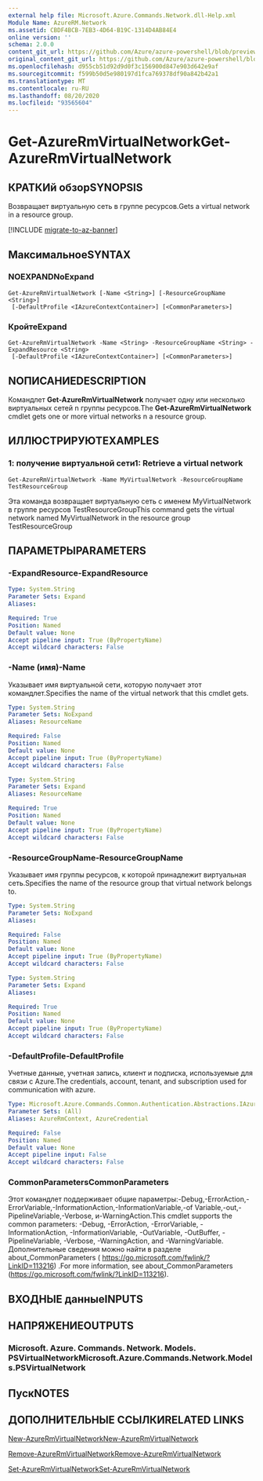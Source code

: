 ```yaml
---
external help file: Microsoft.Azure.Commands.Network.dll-Help.xml
Module Name: AzureRM.Network
ms.assetid: CBDF4BCB-7EB3-4D64-B19C-1314D4AB84E4
online version: ''
schema: 2.0.0
content_git_url: https://github.com/Azure/azure-powershell/blob/preview/src/ResourceManager/Network/Commands.Network/help/Get-AzureRmVirtualNetwork.md
original_content_git_url: https://github.com/Azure/azure-powershell/blob/preview/src/ResourceManager/Network/Commands.Network/help/Get-AzureRmVirtualNetwork.md
ms.openlocfilehash: d955cb51d92d9d0f3c156900d847e903d642e9af
ms.sourcegitcommit: f599b50d5e980197d1fca769378df90a842b42a1
ms.translationtype: MT
ms.contentlocale: ru-RU
ms.lasthandoff: 08/20/2020
ms.locfileid: "93565604"
---
```

# <span data-ttu-id="9e700-101">Get-AzureRmVirtualNetwork</span><span class="sxs-lookup"><span data-stu-id="9e700-101">Get-AzureRmVirtualNetwork</span></span>

## <span data-ttu-id="9e700-102">КРАТКИй обзор</span><span class="sxs-lookup"><span data-stu-id="9e700-102">SYNOPSIS</span></span>
<span data-ttu-id="9e700-103">Возвращает виртуальную сеть в группе ресурсов.</span><span class="sxs-lookup"><span data-stu-id="9e700-103">Gets a virtual network in a resource group.</span></span>

[!INCLUDE [migrate-to-az-banner](../../includes/migrate-to-az-banner.md)]

## <span data-ttu-id="9e700-104">Максимальное</span><span class="sxs-lookup"><span data-stu-id="9e700-104">SYNTAX</span></span>

### <span data-ttu-id="9e700-105">NOEXPAND</span><span class="sxs-lookup"><span data-stu-id="9e700-105">NoExpand</span></span>
```
Get-AzureRmVirtualNetwork [-Name <String>] [-ResourceGroupName <String>]
 [-DefaultProfile <IAzureContextContainer>] [<CommonParameters>]
```

### <span data-ttu-id="9e700-106">Кройте</span><span class="sxs-lookup"><span data-stu-id="9e700-106">Expand</span></span>
```
Get-AzureRmVirtualNetwork -Name <String> -ResourceGroupName <String> -ExpandResource <String>
 [-DefaultProfile <IAzureContextContainer>] [<CommonParameters>]
```

## <span data-ttu-id="9e700-107">NОПИСАНИЕ</span><span class="sxs-lookup"><span data-stu-id="9e700-107">DESCRIPTION</span></span>
<span data-ttu-id="9e700-108">Командлет **Get-AzureRmVirtualNetwork** получает одну или несколько виртуальных сетей n группы ресурсов.</span><span class="sxs-lookup"><span data-stu-id="9e700-108">The **Get-AzureRmVirtualNetwork** cmdlet gets one or more virtual networks n a resource group.</span></span>

## <span data-ttu-id="9e700-109">ИЛЛЮСТРИРУЮТ</span><span class="sxs-lookup"><span data-stu-id="9e700-109">EXAMPLES</span></span>

### <span data-ttu-id="9e700-110">1: получение виртуальной сети</span><span class="sxs-lookup"><span data-stu-id="9e700-110">1: Retrieve a virtual network</span></span>
```
Get-AzureRmVirtualNetwork -Name MyVirtualNetwork -ResourceGroupName TestResourceGroup
```

<span data-ttu-id="9e700-111">Эта команда возвращает виртуальную сеть с именем MyVirtualNetwork в группе ресурсов TestResourceGroup</span><span class="sxs-lookup"><span data-stu-id="9e700-111">This command gets the virtual network named MyVirtualNetwork in the resource group TestResourceGroup</span></span>

## <span data-ttu-id="9e700-112">ПАРАМЕТРЫ</span><span class="sxs-lookup"><span data-stu-id="9e700-112">PARAMETERS</span></span>

### <span data-ttu-id="9e700-113">-ExpandResource</span><span class="sxs-lookup"><span data-stu-id="9e700-113">-ExpandResource</span></span>
```yaml
Type: System.String
Parameter Sets: Expand
Aliases: 

Required: True
Position: Named
Default value: None
Accept pipeline input: True (ByPropertyName)
Accept wildcard characters: False
```

### <span data-ttu-id="9e700-114">-Name (имя)</span><span class="sxs-lookup"><span data-stu-id="9e700-114">-Name</span></span>
<span data-ttu-id="9e700-115">Указывает имя виртуальной сети, которую получает этот командлет.</span><span class="sxs-lookup"><span data-stu-id="9e700-115">Specifies the name of the virtual network that this cmdlet gets.</span></span>

```yaml
Type: System.String
Parameter Sets: NoExpand
Aliases: ResourceName

Required: False
Position: Named
Default value: None
Accept pipeline input: True (ByPropertyName)
Accept wildcard characters: False
```

```yaml
Type: System.String
Parameter Sets: Expand
Aliases: ResourceName

Required: True
Position: Named
Default value: None
Accept pipeline input: True (ByPropertyName)
Accept wildcard characters: False
```

### <span data-ttu-id="9e700-116">-ResourceGroupName</span><span class="sxs-lookup"><span data-stu-id="9e700-116">-ResourceGroupName</span></span>
<span data-ttu-id="9e700-117">Указывает имя группы ресурсов, к которой принадлежит виртуальная сеть.</span><span class="sxs-lookup"><span data-stu-id="9e700-117">Specifies the name of the resource group that virtual network belongs to.</span></span>

```yaml
Type: System.String
Parameter Sets: NoExpand
Aliases: 

Required: False
Position: Named
Default value: None
Accept pipeline input: True (ByPropertyName)
Accept wildcard characters: False
```

```yaml
Type: System.String
Parameter Sets: Expand
Aliases: 

Required: True
Position: Named
Default value: None
Accept pipeline input: True (ByPropertyName)
Accept wildcard characters: False
```

### <span data-ttu-id="9e700-118">-DefaultProfile</span><span class="sxs-lookup"><span data-stu-id="9e700-118">-DefaultProfile</span></span>
<span data-ttu-id="9e700-119">Учетные данные, учетная запись, клиент и подписка, используемые для связи с Azure.</span><span class="sxs-lookup"><span data-stu-id="9e700-119">The credentials, account, tenant, and subscription used for communication with azure.</span></span>

```yaml
Type: Microsoft.Azure.Commands.Common.Authentication.Abstractions.IAzureContextContainer
Parameter Sets: (All)
Aliases: AzureRmContext, AzureCredential

Required: False
Position: Named
Default value: None
Accept pipeline input: False
Accept wildcard characters: False
```

### <span data-ttu-id="9e700-120">CommonParameters</span><span class="sxs-lookup"><span data-stu-id="9e700-120">CommonParameters</span></span>
<span data-ttu-id="9e700-121">Этот командлет поддерживает общие параметры:-Debug,-ErrorAction,-ErrorVariable,-InformationAction,-InformationVariable,-of Variable,-out,-PipelineVariable,-Verbose, и-WarningAction.</span><span class="sxs-lookup"><span data-stu-id="9e700-121">This cmdlet supports the common parameters: -Debug, -ErrorAction, -ErrorVariable, -InformationAction, -InformationVariable, -OutVariable, -OutBuffer, -PipelineVariable, -Verbose, -WarningAction, and -WarningVariable.</span></span> <span data-ttu-id="9e700-122">Дополнительные сведения можно найти в разделе about_CommonParameters ( https://go.microsoft.com/fwlink/?LinkID=113216) .</span><span class="sxs-lookup"><span data-stu-id="9e700-122">For more information, see about_CommonParameters (https://go.microsoft.com/fwlink/?LinkID=113216).</span></span>

## <span data-ttu-id="9e700-123">ВХОДНЫЕ данные</span><span class="sxs-lookup"><span data-stu-id="9e700-123">INPUTS</span></span>

## <span data-ttu-id="9e700-124">НАПРЯЖЕНИЕ</span><span class="sxs-lookup"><span data-stu-id="9e700-124">OUTPUTS</span></span>

### <span data-ttu-id="9e700-125">Microsoft. Azure. Commands. Network. Models. PSVirtualNetwork</span><span class="sxs-lookup"><span data-stu-id="9e700-125">Microsoft.Azure.Commands.Network.Models.PSVirtualNetwork</span></span>

## <span data-ttu-id="9e700-126">Пуск</span><span class="sxs-lookup"><span data-stu-id="9e700-126">NOTES</span></span>

## <span data-ttu-id="9e700-127">ДОПОЛНИТЕЛЬНЫЕ ССЫЛКИ</span><span class="sxs-lookup"><span data-stu-id="9e700-127">RELATED LINKS</span></span>

[<span data-ttu-id="9e700-128">New-AzureRmVirtualNetwork</span><span class="sxs-lookup"><span data-stu-id="9e700-128">New-AzureRmVirtualNetwork</span></span>](./New-AzureRmVirtualNetwork.md)

[<span data-ttu-id="9e700-129">Remove-AzureRmVirtualNetwork</span><span class="sxs-lookup"><span data-stu-id="9e700-129">Remove-AzureRmVirtualNetwork</span></span>](./Remove-AzureRmVirtualNetwork.md)

[<span data-ttu-id="9e700-130">Set-AzureRmVirtualNetwork</span><span class="sxs-lookup"><span data-stu-id="9e700-130">Set-AzureRmVirtualNetwork</span></span>](./Set-AzureRmVirtualNetwork.md)


